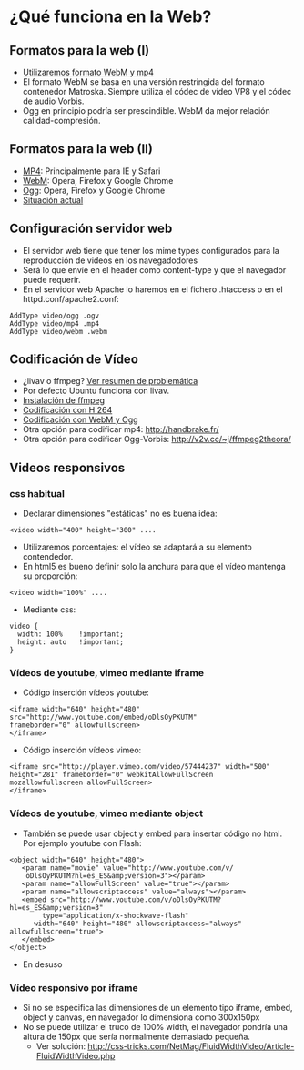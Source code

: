# ¿Qué funciona en la Web?


## Formatos para la web (I)
- [Utilizaremos formato WebM y mp4](https://developer.mozilla.org/es/docs/HTML/Formatos_admitidos_de_audio_y_video_en_html5)
- El formato WebM se basa en una versión restringida del formato contenedor Matroska. Siempre utiliza el códec de vídeo VP8 y el códec de audio Vorbis.
- Ogg en principio podría ser prescindible. WebM da mejor relación calidad-compresión.



## Formatos para la web (II)
- [MP4](http://caniuse.com/#feat=mpeg4): Principalmente para IE y Safari 
- [WebM](http://caniuse.com/#feat=webm): Opera, Firefox y Google Chrome
- [Ogg](http://caniuse.com/#feat=ogv): Opera, Firefox y Google Chrome
- [Situación actual](http://www.longtailvideo.com/html5/)

## Configuración servidor web
- El servidor web tiene que tener los mime types configurados para la reproducción de videos en los navegadodores
- Será lo que envíe en el header como content-type y que el navegador puede requerir.
- En el servidor web Apache lo haremos en el fichero .htaccess o en el httpd.conf/apache2.conf:
~~~
AddType video/ogg .ogv
AddType video/mp4 .mp4
AddType video/webm .webm
~~~


## Codificación de Vídeo
- ¿livav o ffmpeg? [Ver resumen de problemática](http://blog.pkh.me/p/13-the-ffmpeg-libav-situation.html)
- Por defecto Ubuntu funciona con livav. 
- [Instalación de ffmpeg](https://ffmpeg.org/trac/ffmpeg/wiki/UbuntuCompilationGuide)
- [Codificación con H.264](https://www.virag.si/2012/01/web-video-encoding-tutorial-with-ffmpeg-0-9/) 
- [Codificación con WebM y Ogg](https://www.virag.si/2012/01/webm-web-video-encoding-tutorial-with-ffmpeg-0-9/) 
- Otra opción para codificar mp4: <http://handbrake.fr/>
- Otra opción para codificar Ogg-Vorbis: <http://v2v.cc/~j/ffmpeg2theora/>


## Videos responsivos

### css habitual
- Declarar dimensiones "estáticas" no es buena idea: 

~~~
<video width="400" height="300" ....
~~~

- Utilizaremos porcentajes: el vídeo se adaptará a su elemento contendedor.
- En html5 es bueno definir solo la anchura para que el vídeo mantenga su proporción:

~~~
<video width="100%" ....
~~~

- Mediante css:

~~~
video {
  width: 100%    !important;
  height: auto   !important;
}
~~~


### Vídeos de youtube, vimeo mediante iframe

- Código inserción vídeos youtube:

~~~
<iframe width="640" height="480" 
src="http://www.youtube.com/embed/oDlsOyPKUTM" 
frameborder="0" allowfullscreen>
</iframe>
~~~

- Código inserción vídeos vimeo:

~~~
<iframe src="http://player.vimeo.com/video/57444237" width="500" 
height="281" frameborder="0" webkitAllowFullScreen 
mozallowfullscreen allowFullScreen>
</iframe> 
~~~

### Vídeos de youtube, vimeo mediante object

- También se puede usar object y embed para insertar código no html. Por ejemplo youtube con Flash:

~~~
<object width="640" height="480">
   <param name="movie" value="http://www.youtube.com/v/
	oDlsOyPKUTM?hl=es_ES&amp;version=3"></param>
   <param name="allowFullScreen" value="true"></param>
   <param name="allowscriptaccess" value="always"></param>
   <embed src="http://www.youtube.com/v/oDlsOyPKUTM?hl=es_ES&amp;version=3" 
		type="application/x-shockwave-flash" 
      width="640" height="480" allowscriptaccess="always" allowfullscreen="true">
   </embed>
</object>
~~~

- En desuso

### Vídeo responsivo por iframe
- Si no se especifica las dimensiones de un elemento tipo iframe, embed, object y canvas, en navegador lo dimensiona como 300x150px
- No se puede utilizar el truco de 100% width, el navegador pondría una altura de 150px que sería normalmente demasiado pequeña.
    - Ver solución: <http://css-tricks.com/NetMag/FluidWidthVideo/Article-FluidWidthVideo.php> 



